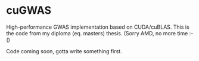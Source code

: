 cuGWAS
======

High-performance GWAS implementation based on CUDA/cuBLAS. This is the code from my diploma (eq. masters) thesis. (Sorry AMD, no more time :-()

Code coming soon, gotta write something first.
